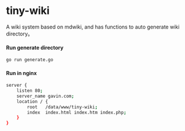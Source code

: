 # tiny-wiki
A wiki system based on mdwiki, and has functions to auto generate wiki directory。

#### Run generate directory
```bash
go run generate.go
```

#### Run in nginx
```bash
server {
	listen 80;
	server_name gavin.com;
    location / {
        root   /data/www/tiny-wiki;
        index  index.html index.htm index.php;
    }
}
```